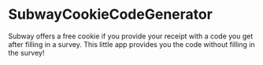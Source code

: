# SubwayCookieCodeGenerator
Subway offers a free cookie if you provide your receipt with a code you get after filling in a survey. This little app provides you the code without filling in the survey!
